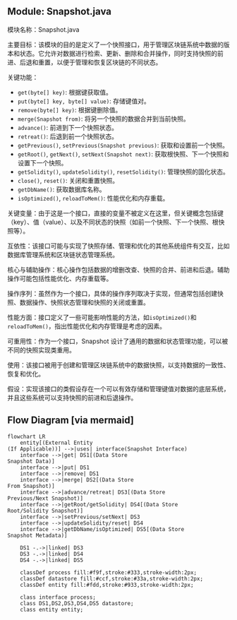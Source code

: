 ## Module: Snapshot.java
模块名称：Snapshot.java

主要目标：该模块的目的是定义了一个快照接口，用于管理区块链系统中数据的版本和状态。它允许对数据进行检索、更新、删除和合并操作，同时支持快照的前进、后退和重置，以便于管理和恢复区块链的不同状态。

关键功能：
- `get(byte[] key)`: 根据键获取值。
- `put(byte[] key, byte[] value)`: 存储键值对。
- `remove(byte[] key)`: 根据键删除值。
- `merge(Snapshot from)`: 将另一个快照的数据合并到当前快照。
- `advance()`: 前进到下一个快照状态。
- `retreat()`: 后退到前一个快照状态。
- `getPrevious()`, `setPrevious(Snapshot previous)`: 获取和设置前一个快照。
- `getRoot()`, `getNext()`, `setNext(Snapshot next)`: 获取根快照、下一个快照和设置下一个快照。
- `getSolidity()`, `updateSolidity()`, `resetSolidity()`: 管理快照的固化状态。
- `close()`, `reset()`: 关闭和重置快照。
- `getDbName()`: 获取数据库名称。
- `isOptimized()`, `reloadToMem()`: 性能优化和内存重载。

关键变量：由于这是一个接口，直接的变量不被定义在这里，但关键概念包括键（key）、值（value）、以及不同状态的快照（如前一个快照、下一个快照、根快照等）。

互依性：该接口可能与实现了快照存储、管理和优化的其他系统组件有交互，比如数据库管理系统和区块链状态管理系统。

核心与辅助操作：核心操作包括数据的增删改查、快照的合并、前进和后退。辅助操作可能包括性能优化、内存重载等。

操作序列：虽然作为一个接口，具体的操作序列取决于实现，但通常包括创建快照、数据操作、快照状态管理和快照的关闭或重置。

性能方面：接口定义了一些可能影响性能的方法，如`isOptimized()`和`reloadToMem()`，指出性能优化和内存管理是考虑的因素。

可重用性：作为一个接口，Snapshot 设计了通用的数据和状态管理功能，可以被不同的快照实现类重用。

使用：该接口被用于创建和管理区块链系统中的数据快照，以支持数据的一致性、恢复和优化。

假设：实现该接口的类假设存在一个可以有效存储和管理键值对数据的底层系统，并且这些系统可以支持快照的前进和后退操作。
## Flow Diagram [via mermaid]
```mermaid
flowchart LR
    entity[(External Entity
(If Applicable))] -->|uses| interface(Snapshot Interface)
    interface -->|get| DS1[(Data Store
Snapshot Data)]
    interface -->|put| DS1
    interface -->|remove| DS1
    interface -->|merge| DS2[(Data Store
From Snapshot)]
    interface -->|advance/retreat| DS3[(Data Store
Previous/Next Snapshot)]
    interface -->|getRoot/getSolidity| DS4[(Data Store
Root/Solidity Snapshot)]
    interface -->|setPrevious/setNext| DS3
    interface -->|updateSolidity/reset| DS4
    interface -->|getDbName/isOptimized| DS5[(Data Store
Snapshot Metadata)]

    DS1 -.->|linked| DS3
    DS3 -.->|linked| DS4
    DS4 -.->|linked| DS5

    classDef process fill:#f9f,stroke:#333,stroke-width:2px;
    classDef datastore fill:#ccf,stroke:#33a,stroke-width:2px;
    classDef entity fill:#fdd,stroke:#933,stroke-width:2px;

    class interface process;
    class DS1,DS2,DS3,DS4,DS5 datastore;
    class entity entity;
```
